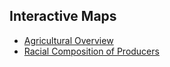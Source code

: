 ## Interactive Maps

- [Agricultural Overview](http://mgordon132.github.io/ma-ag/MapTotals_plotly_update.html)
- [Racial Composition of Producers](http://mgordon132.github.io/ma-ag/MA_Race_plotly4.html)
